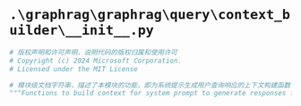 # `.\graphrag\graphrag\query\context_builder\__init__.py`

```py
# 版权声明和许可声明，说明代码的版权归属和使用许可
# Copyright (c) 2024 Microsoft Corporation.
# Licensed under the MIT License

# 模块级文档字符串，描述了本模块的功能，即为系统提示生成用户查询响应的上下文构建函数
"""Functions to build context for system prompt to generate responses for a user query."""
```